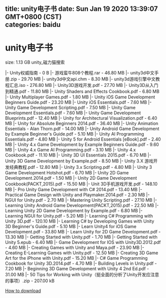 
title: unity电子书
date: Sun Jan 19 2020 13:39:07 GMT+0800 (CST)    
categories: baidu
---

# unity电子书
size: 1.13 GB
 unity_磁力猫搜索
 
|- Unity权威指南 - 0 B
|- 游戏蛮牛808个教程.rar - 46.80 MB
|- unity3d中文手册.zip - 29.70 MB
|- unity3d中文api.chm - 8.30 MB
|- unity3d游戏引擎中文教程汇总.iso - 276.80 MB
|- Unity3D游戏开发.pdf - 27.70 MB
|- Unity3D从入门到精通.pdf - 11.80 MB
|- Unity Shaders and Effects Cookbook.pdf - 6.80 MB
|- Unity Multiplayer Games.pdf - 1.80 MB
|- Unity iOS Game Development Beginners Guide.pdf - 23.20 MB
|- Unity iOS Essentials.pdf - 7.60 MB
|- Unity Game Development Scripting.pdf - 7.50 MB
|- Unity Game Development Essentials.pdf - 7.60 MB
|- Unity Game Development Blueprints.pdf - 12.40 MB
|- Unity for Architectural Visualization.pdf - 6.40 MB
|- Unity for Absolute Beginners 2014.pdf - 36.40 MB
|- Unity Animation Essentials - Alan Thorn.pdf - 14.00 MB
|- Unity Android Game Development by Example Beginner's Guide.pdf - 5.10 MB
|- Unity AI Programming Essentials.pdf - 4.80 MB
|- Unity 5 for Android Essentials [eBook].pdf - 2.40 MB
|- Unity 4.x Game Development by Example Beginners Guide.pdf - 9.60 MB
|- Unity 4.x Game AI Programming.pdf - 3.10 MB
|- Unity 4.x Cookbook.pdf - 11.10 MB
|- Unity 3D UI Essentials 2015.pdf - 6.70 MB
|- Unity 3D Game Development by Example.pdf - 8.50 MB
|- Unity 3.X 游戏开发经典教程.pdf - 12.80 MB
|- Unity 3.x Scripting.pdf - 4.80 MB
|- Unity 3 Game Development Hotshot.pdf - 6.70 MB
|- Unity 2D Game Development.2014.pdf - 1.50 MB
|- Unity 2D Game Development Cookbook(PACKT,2015).pdf - 15.50 MB
|- Unit 3D手机游戏开发.pdf - 148.10 MB
|- Pro Unity Game Development with C# 2014.pdf - 13.40 MB
|- Practical Game Design with Unity and Playmaker.2014.pdf - 2.30 MB
|- NGUI for Unity.pdf - 2.70 MB
|- Mastering Unity Scripting.pdf - 27.10 MB
|- Learning Unity Android Game Development(PACKT,2015).pdf - 22.50 MB
|- Learning Unity 2D Game Development by Example.pdf - 6.80 MB
|- Learning NGUI for Unity.pdf - 5.20 MB
|- Learning C# Programming with Unity 3D.pdf - 120.10 MB
|- Learning C# by Developing Games with Unity 3D Beginner's Guide.pdf - 5.10 MB
|- Learn Unity4 for iOS Game Development.pdf - 33.80 MB
|- Learn Unity for 2D Game Development.pdf - 13.30 MB
|- Getting Started with Unity.pdf - 1.70 MB
|- Getting Started with Unity 5.epub - 6.40 MB
|- Game Development for IOS with Unity3D.2012.pdf - 4.60 MB
|- Creating Games with Unity and Maya.pdf - 23.90 MB
|- Creating E-Learning Games with Unity.pdf - 12.50 MB
|- Creating 3D Game Art for the iPhone with Unity.pdf - 15.20 MB
|- C# Game Programming Cookbook for Unity 3D.2014.pdf - 4.70 MB
|- Building Levels in Unity.pdf - 7.20 MB
|- Beginning 3D Game Development with Unity 4 2nd Ed.pdf - 31.00 MB
|- 50 Tips for Working with Unity（挺全面的分析了Unity开发应注意的事项）.zip - 207.00 kB

[How to download](https://bpcam.bemobtrk.com/go/2ceec3aa-1ca2-46d6-b9ff-aaa5c184517c?jno=3526)